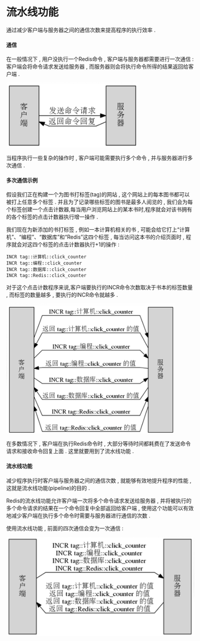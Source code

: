 # 流水线功能

通过减少客户端与服务器之间的通信次数来提高程序的执行效率 .

#### 通信

在一般情况下 , 用户没执行一个Redis命令 , 客户端与服务器都需要进行一次通信 : 客户端会将命令请求发送给服务器 , 而服务器则会将执行命令所得的结果返回给客户端 .

![](/assets/liushuixian.png)

当程序执行一些复杂的操作时 , 客户端可能需要执行多个命令 , 并与服务器进行多次通信 .

#### 多次通信示例

假设我们正在构建一个为图书打标签\(tag\)的网站 , 这个网站上的每本图书都可以被打上任意多个标签 . 并且为了记录哪些标签的图书是最多人阅览的 , 我们会为每个标签创建一个点击计数器,每当用户浏览网站上的某本书时,程序就会对该书拥有的各个标签的点击计数器执行增一操作 .

我们现在为新添加的书打标签 , 例如一本计算机相关的书 , 可能会给它打上“计算机”、“编程”、“数据库”和“Redis”这四个标签 , 每当访问这本书的介绍页面时 , 程序就会对这四个标签的点击计数器执行+1的操作 :

```
INCR tag::计算机::click_counter 
INCR tag::编程::click_counter 
INCR tag::数据库::click_counter 
INCR tag::Redis::click_counter
```

对于这个点击计数程序来说,客户端要执行的INCR命令次数取决于书本的标签数量 , 而标签的数量越多 , 要执行的INCR命令就越多 .

![](/assets/liushuixian2.png)

在多数情况下 , 客户端在执行Redis命令时 , 大部分等待时间都耗费在了发送命令请求和接收命令回复上面 . 这里就要用到了流水线功能 . 

#### 流水线功能

减少程序执行时客户端与服务器之间的通信次数 , 就能够有效地提升程序的性能 , 这就是流水线功能\(pipeline\)的目的 . 

Redis的流水线功能允许客户端一次将多个命令请求发送给服务器 , 并将被执行的多个命令请求的结果在一个命令回复中全部返回给客户端 , 使用这个功能可以有效地减少客户端在执行多个命令时需要与服务器进行通信的次数 . 

使用流水线功能 , 前面的四次通信会变为一次通信 : 

![](/assets/liushuixian3.png)



